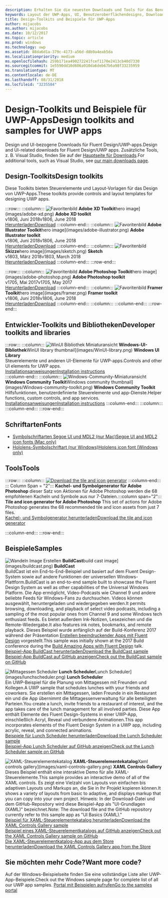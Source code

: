 ```yaml
---
description: Erhalten Sie die neuesten Downloads und Tools für das Benutzeroberflächenlayout und Steuerelementdesign für UWP-Apps.
keywords: Layout der UWP-Apps, UI, Benutzeroberflächendesigns, Downloads, UWP-Tools
title: Design-Toolkits und Beispiele für UWP-Apps
author: mijacobs
ms.author: mijacobs
ms.date: 10/12/2017
ms.topic: article
ms.prod: windows
ms.technology: uwp
ms.assetid: 88da6d1a-379c-4173-a56d-d8b9a4eab5da
ms.localizationpriority: medium
ms.openlocfilehash: 259b171ea490272241fcef1170e2413cb40d7330
ms.sourcegitcommit: 1e5590dd10d606a910da6deb67b6a98f33235959
ms.translationtype: MT
ms.contentlocale: de-DE
ms.lasthandoff: 08/31/2018
ms.locfileid: "3235584"
---
```

# <a name="design-toolkits-and-samples-for-uwp-apps"></a><span data-ttu-id="2efbf-104">Design-Toolkits und Beispiele für UWP-Apps</span><span class="sxs-lookup"><span data-stu-id="2efbf-104">Design toolkits and samples for UWP apps</span></span>
 

<span data-ttu-id="2efbf-105">Design und UI-bezogene Downloads für Fluent Design/UWP-apps.</span><span class="sxs-lookup"><span data-stu-id="2efbf-105">Design and UI-related downloads for Fluent Design/UWP apps.</span></span> <span data-ttu-id="2efbf-106">Zusätzliche Tools, z. B. Visual Studio, finden Sie auf der <a href="https://developer.microsoft.com/downloads">Hauptseite für Downloads</a>.</span><span class="sxs-lookup"><span data-stu-id="2efbf-106">For additional tools, such as Visual Studio, see <a href="https://developer.microsoft.com/downloads">our main downloads page</a>.</span></span> 


## <a name="design-toolkits"></a><span data-ttu-id="2efbf-107">Design-Toolkits</span><span class="sxs-lookup"><span data-stu-id="2efbf-107">Design toolkits</span></span>

<span data-ttu-id="2efbf-108">Diese Toolkits bieten Steuerelemente und Layout-Vorlagen für das Design von UWP-Apps.</span><span class="sxs-lookup"><span data-stu-id="2efbf-108">These toolkits provide controls and layout templates for designing UWP apps.</span></span>

:::row:::
    :::column:::
        ![<span data-ttu-id="2efbf-109">Favoritenbild](images/adobe-xd.png) <b>Adobe XD Toolkit</b></span><span class="sxs-lookup"><span data-stu-id="2efbf-109">hero image](images/adobe-xd.png) <b>Adobe XD toolkit</b></span></span><br>
        <span data-ttu-id="2efbf-110">v1806, Juni 2018</span><span class="sxs-lookup"><span data-stu-id="2efbf-110">v1806, June 2018</span></span><br>
        <a href="https://aka.ms/adobexdtoolkit"><span data-ttu-id="2efbf-111">Herunterladen</span><span class="sxs-lookup"><span data-stu-id="2efbf-111">Download</span></span></a>
    :::column-end:::
    :::column:::
        ![<span data-ttu-id="2efbf-112">Favoritenbild](images/adobe-illustrator.png) <b>Adobe Illustrator Toolkit</b></span><span class="sxs-lookup"><span data-stu-id="2efbf-112">hero image](images/adobe-illustrator.png) <b>Adobe Illustrator toolkit</b></span></span><br>
        <span data-ttu-id="2efbf-113">v1806, Juni 2018</span><span class="sxs-lookup"><span data-stu-id="2efbf-113">v1806, June 2018</span></span><br>
        <a href="https://aka.ms/adobeillustratortoolkit"><span data-ttu-id="2efbf-114">Herunterladen</span><span class="sxs-lookup"><span data-stu-id="2efbf-114">Download</span></span></a>
    :::column-end:::
    :::column:::
        ![<span data-ttu-id="2efbf-115">Favoritenbild](images/sketch.png) <b>Skizze</b></span><span class="sxs-lookup"><span data-stu-id="2efbf-115">hero image](images/sketch.png) <b>Sketch</b></span></span><br>
        <span data-ttu-id="2efbf-116">v1803, März 2018</span><span class="sxs-lookup"><span data-stu-id="2efbf-116">v1803, March 2018</span></span><br>
        <a href="https://aka.ms/sketchtoolkit"><span data-ttu-id="2efbf-117">Herunterladen</span><span class="sxs-lookup"><span data-stu-id="2efbf-117">Download</span></span></a>
    :::column-end:::
:::row-end:::

:::row:::
    :::column:::
        ![<span data-ttu-id="2efbf-118">Favoritenbild](images/adobe-photoshop.png) <b>Adobe Photoshop Toolkit</b></span><span class="sxs-lookup"><span data-stu-id="2efbf-118">hero image](images/adobe-photoshop.png) <b>Adobe Photoshop toolkit</b></span></span><br>
        <span data-ttu-id="2efbf-119">v1705, Mai 2017</span><span class="sxs-lookup"><span data-stu-id="2efbf-119">v1705, May 2017</span></span><br>
        <a href="https://aka.ms/adobephotoshoptoolkit"><span data-ttu-id="2efbf-120">Herunterladen</span><span class="sxs-lookup"><span data-stu-id="2efbf-120">Download</span></span></a>
    :::column-end:::
    :::column:::
        ![<span data-ttu-id="2efbf-121">Favoritenbild](images/framer.png) <b>Framer Toolkit</b></span><span class="sxs-lookup"><span data-stu-id="2efbf-121">hero image](images/framer.png) <b>Framer toolkit</b></span></span><br>
        <span data-ttu-id="2efbf-122">v1806, Juni 2018</span><span class="sxs-lookup"><span data-stu-id="2efbf-122">v1806, June 2018</span></span><br>
        <a href="https://aka.ms/framertoolkit"><span data-ttu-id="2efbf-123">Herunterladen</span><span class="sxs-lookup"><span data-stu-id="2efbf-123">Download</span></span></a>
    :::column-end:::
    :::column:::
    :::column-end:::
:::row-end:::

## <a name="developer-toolkits-and-libraries"></a><span data-ttu-id="2efbf-124">Entwickler-Toolkits und Bibliotheken</span><span class="sxs-lookup"><span data-stu-id="2efbf-124">Developer toolkits and libraries</span></span>

:::row:::
    :::column:::
        ![<span data-ttu-id="2efbf-125">WinUI Bibliothek Miniaturansicht](images/WinUI-library.png) <b>Windows-UI-Bibliothek</b></span><span class="sxs-lookup"><span data-stu-id="2efbf-125">WinUI library thumbnail](images/WinUI-library.png) <b>Windows UI Library</b></span></span><br>
        <span data-ttu-id="2efbf-126">Steuerelemente und anderen UI-Elemente für UWP-apps.</span><span class="sxs-lookup"><span data-stu-id="2efbf-126">Controls and other UI elements for UWP apps.</span></span><br/>
        <a href="/uwp/toolkits/winui/getting-started"><span data-ttu-id="2efbf-127">Installationsanweisungen</span><span class="sxs-lookup"><span data-stu-id="2efbf-127">Installation instructions</span></span></a><br/>
    :::column-end:::
    :::column:::
        ![<span data-ttu-id="2efbf-128">Windows-Community-Miniaturansicht](images/Windows-community-toolkit.png) <b>Windows Community Toolkit</b></span><span class="sxs-lookup"><span data-stu-id="2efbf-128">Windows community thumbnail](images/Windows-community-toolkit.png) <b>Windows Community Toolkit</b></span></span><br>
        <span data-ttu-id="2efbf-129">Hilfsfunktionen, benutzerdefinierte Steuerelemente und app-Dienste.</span><span class="sxs-lookup"><span data-stu-id="2efbf-129">Helper functions, custom controls, and app services.</span></span><br />
        <a href="/windows/uwpcommunitytoolkit/getting-started"><span data-ttu-id="2efbf-130">Installationsanweisungen</span><span class="sxs-lookup"><span data-stu-id="2efbf-130">Installation instructions</span></span></a>
    :::column-end:::
    :::column:::
    :::column-end:::
:::row-end:::

## <a name="fonts"></a><span data-ttu-id="2efbf-131">Schriftarten</span><span class="sxs-lookup"><span data-stu-id="2efbf-131">Fonts</span></span>

* <a href="https://aka.ms/SegoeFonts"><span data-ttu-id="2efbf-132">Symbolschriftarten Segoe UI und MDL2 (nur Mac)</span><span class="sxs-lookup"><span data-stu-id="2efbf-132">Segoe UI and MDL2 icon fonts (Mac only)</span></span></a>
* <a href="https://aka.ms/hololensiconfont"><span data-ttu-id="2efbf-133">Hololens-Symbolschriftart (nur Windows)</span><span class="sxs-lookup"><span data-stu-id="2efbf-133">Hololens icon font (Windows only)</span></span></a>

## <a name="tools"></a><span data-ttu-id="2efbf-134">Tools</span><span class="sxs-lookup"><span data-stu-id="2efbf-134">Tools</span></span>

:::row:::
    :::column:::
        <a href="http://go.microsoft.com/fwlink/p/?LinkId=760394"><img src="images/tile-icon-generator.png" alt="Download the tile and icon generator"/></a>
    :::column-end:::
    <span data-ttu-id="2efbf-135">::: Column Span = "2"::: **Kachel- und Symbolgenerator für Adobe Photoshop** dieser Satz von Aktionen für Adobe Photoshop werden die 68 empfohlenen Kacheln und Symbole aus nur 7-Dateien.</span><span class="sxs-lookup"><span data-stu-id="2efbf-135">:::column span="2"::: **Tile and icon generator for Adobe Photoshop** This set of actions for Adobe Photoshop generates the 68 recommended tile and icon assets from just 7 files.</span></span> <br/><a href="http://go.microsoft.com/fwlink/p/?LinkId=760394"><span data-ttu-id="2efbf-136">Kachel- und Symbolgenerator herunterladen</span><span class="sxs-lookup"><span data-stu-id="2efbf-136">Download the tile and icon generator</span></span></a></p>
    :::column-end:::
:::row-end:::

    
## <a name="samples"></a><span data-ttu-id="2efbf-137">Beispiele</span><span class="sxs-lookup"><span data-stu-id="2efbf-137">Samples</span></span>

![<span data-ttu-id="2efbf-138">Wandeln Image Erstellen](images/buildcast.png)
**BuildCast**</span><span class="sxs-lookup"><span data-stu-id="2efbf-138">build cast image](images/buildcast.png)
**BuildCast**</span></span><br>
<span data-ttu-id="2efbf-139">BuildCast ist ein End-to-End-Beispiel und basiert auf dem Fluent Design-System sowie auf andere Funktionen der universellen Windows-Plattform.</span><span class="sxs-lookup"><span data-stu-id="2efbf-139">BuildCast is an end-to-end sample built to showcase the Fluent Design System as well as other capabilities of the Universal Windows Platform.</span></span> <span data-ttu-id="2efbf-140">Die App ermöglicht, Video-Podcasts wie Channel 9 und andere beliebte Feeds für Windows-Fans zu durchsuchen. Videos können ausgewählt, heruntergeladen und wiedergegeben werden.</span><span class="sxs-lookup"><span data-stu-id="2efbf-140">It permits browsing, downloading, and playback of select video podcasts, including a sampling of the most popular ones from Channel 9 and some Windows tech enthusiast feeds.</span></span> <span data-ttu-id="2efbf-141">Es bietet außerdem Ink-Notizen, Lesezeichen und die Remote-Wiedergabe.</span><span class="sxs-lookup"><span data-stu-id="2efbf-141">It also features ink notes, bookmarks, and remote playback.</span></span> <span data-ttu-id="2efbf-142">Dieses Beispiel wurde anfänglich auf der Build-Konferenz 2017 während der Präsentation <a href="https://channel9.msdn.com/Events/Build/2017/B8034">Erstellen beeindruckender Apps mit Fluent Design</a> vorgestellt.</span><span class="sxs-lookup"><span data-stu-id="2efbf-142">This sample was initially shown at the 2017 Build conference during the <a href="https://channel9.msdn.com/Events/Build/2017/B8034">Build Amazing Apps with Fluent Design</a> talk.</span></span> <br>
<a href="https://github.com/Microsoft/BuildCast/archive/master.zip"><span data-ttu-id="2efbf-143">Beispiel-App BuildCast herunterladen</span><span class="sxs-lookup"><span data-stu-id="2efbf-143">Download the BuildCast sample</span></span></a> <br><a href="https://github.com/Microsoft/BuildCast"><span data-ttu-id="2efbf-144">Beispiel-App BuildCast auf GitHub anzeigen</span><span class="sxs-lookup"><span data-stu-id="2efbf-144">Check out the BuildCast sample on GitHub</span></span></a>

![<span data-ttu-id="2efbf-145">Mittagessen Scheduler](images/lunchscheduler.png)
**Lunch Scheduler**</span><span class="sxs-lookup"><span data-stu-id="2efbf-145">Lunch Scheduler](images/lunchscheduler.png)
**Lunch Scheduler**</span></span><br>
<span data-ttu-id="2efbf-146">Ein UWP-Beispiel für die Planung von Mittagessen mit Freunden und Kollegen.</span><span class="sxs-lookup"><span data-stu-id="2efbf-146">A UWP sample that schedules lunches with your friends and coworkers.</span></span> <span data-ttu-id="2efbf-147">Sie erstellen ein Mittagessen, laden Freunde in ein Restaurant ein und die App übernimmt die Mittagessenverwaltung für alle beteiligten Parteien.</span><span class="sxs-lookup"><span data-stu-id="2efbf-147">You create a lunch, invite friends to a restaurant of interest, and the app takes care of the lunch management for all involved parties.</span></span> <span data-ttu-id="2efbf-148">Diese App enthält Elemente des Fluent Design-Systems in einer UWP-App, einschließlich Acryl, Reveal und verbundene Animationen.</span><span class="sxs-lookup"><span data-stu-id="2efbf-148">This app incorporates elements of the Fluent Design System in a UWP app, including acrylic, reveal, and connected animations.</span></span> <br/><a href="https://github.com/Microsoft/Windows-appsample-lunch-scheduler/archive/master.zip"><span data-ttu-id="2efbf-149">Beispiele für Lunch Scheduler herunterladen</span><span class="sxs-lookup"><span data-stu-id="2efbf-149">Download the Lunch Scheduler sample</span></span></a><br/><a href="https://github.com/Microsoft/Windows-appsample-lunch-scheduler"><span data-ttu-id="2efbf-150">Beispiel-App Lunch Scheduler auf GitHub anzeigen</span><span class="sxs-lookup"><span data-stu-id="2efbf-150">Check out the Lunch Scheduler sample on GitHub</span></span></a></p>  

![<span data-ttu-id="2efbf-151">XAML-Steuerelementekatalog](images/xaml-controls-gallery.png)
**XAML-Steuerelementekatalog**</span><span class="sxs-lookup"><span data-stu-id="2efbf-151">Xaml controls gallery](images/xaml-controls-gallery.png)
**XAML Controls Gallery**</span></span><br>
<span data-ttu-id="2efbf-152">Dieses Beispiel enthält eine interaktive Demo für alle XAML-Steuerelemente.</span><span class="sxs-lookup"><span data-stu-id="2efbf-152">This sample provides an interactive demo of all of the XAML controls.</span></span> <span data-ttu-id="2efbf-153">Es zeigt eine Vielzahl von Layouts von einfachen bis adaptiven Layouts und Markups an, die Sie in Ihr Projekt kopieren können.</span><span class="sxs-lookup"><span data-stu-id="2efbf-153">It shows a variety of layouts from basic to adaptive, and displays markup that you can copy into your own project.</span></span> <span data-ttu-id="2efbf-154">Hinweis: In der Download-Datei und dem GitHub-Repository wird diese Beispiel-App als "UI-Grundlagen (XAML)" bezeichnet.</span><span class="sxs-lookup"><span data-stu-id="2efbf-154">Note: The download file and the GitHub repository currently refer to this sample app as "UI Basics (XAML)."</span></span> <br/><a href="https://github.com/Microsoft/Windows-universal-samples/archive/master.zip"><span data-ttu-id="2efbf-155">Beispiel für XAML-Steuerelementekatalog herunterladen</span><span class="sxs-lookup"><span data-stu-id="2efbf-155">Download the XAML Controls Gallery sample</span></span></a><br/><a href="https://github.com/Microsoft/Windows-universal-samples/tree/master/Samples/XamlUIBasics"><span data-ttu-id="2efbf-156">Beispiel eines XAML-Steuerelementkatalogs auf GitHub anzeigen</span><span class="sxs-lookup"><span data-stu-id="2efbf-156">Check out the XAML Controls Gallery sample on GitHub</span></span></a> <br/><a href="https://www.microsoft.com/store/apps/9msvh128x2zt"><span data-ttu-id="2efbf-157">Die XAML-Steuerelementkatalog-App aus dem Store herunterladen</span><span class="sxs-lookup"><span data-stu-id="2efbf-157">Download the XAML Controls Gallery app from the Store</span></span></a></p>

## <a name="want-more-code"></a><span data-ttu-id="2efbf-158">Sie möchten mehr Code?</span><span class="sxs-lookup"><span data-stu-id="2efbf-158">Want more code?</span></span>

<span data-ttu-id="2efbf-159">Auf der Windows-Beispielseite finden Sie eine vollständige Liste aller UWP-App-Beispiele.</span><span class="sxs-lookup"><span data-stu-id="2efbf-159">Check out the Windows sample page for complete list of all our UWP app samples.</span></span> <a href="https://developer.microsoft.com/samples"><span data-ttu-id="2efbf-160">Portal mit Beispielen aufrufen</span><span class="sxs-lookup"><span data-stu-id="2efbf-160">Go to the samples portal</span></span></a>
